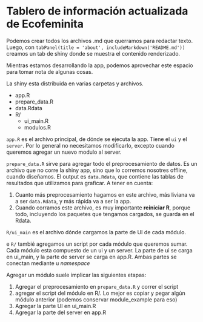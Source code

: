 # Tablero de información actualizada de Ecofeminita


Podemos crear todos los archivos .md que querramos para redactar texto. Luego, con `tabPanel(title = 'about', includeMarkdown('README.md'))` creamos un tab de shiny donde se muestra el contenido renderizado. 

Mientras estamos desarrollando la app, podemos aprovechar este espacio para tomar nota de algunas cosas.


La shiny esta distribuida en varias carpetas y archivos. 

- app.R
- prepare_data.R
- data.Rdata
- R/
  - ui_main.R
  - modulos.R

`app.R` es el archivo principal, de dónde se ejecuta la app. Tiene el `ui` y el `server`. Por lo general no necesitamos modificarlo, excepto cuando queremos agregar un nuevo modulo al server.

`prepare_data.R` sirve para agregar todo el preprocesamiento de datos. Es un archivo que no corre la shiny app, sino que lo corremos nosotres offline, cuando diseñamos. El output es `data.Rdata`, que contiene las tablas de resultados que utilizamos para graficar. A tener en cuenta:
1. Cuanto más preprocesamiento hagamos en este archivo, más liviana va a ser `data.Rdata`, y más rápida va a ser la app. 
2. Cuando corramos este archivo, es muy importante **reiniciar R**, porque todo, incluyendo los paquetes que tengamos cargados, se guarda en el Rdata. 

`R/ui_main` es el archivo dónde cargamos la parte de UI de cada módulo.

e `R/` tambié agregamos un script por cada módulo que queremos sumar. Cada módulo esta compuesto de un ui y un server. La parte de ui se carga en ui_main, y la parte de server se carga en app.R. Ambas partes se conectan mediante u *namespace*

Agregar un módulo suele implicar las siguientes etapas:

1. Agregar el preprocesamiento en `prepare_data.R` y correr el script
2. agregar el script del módulo en R/. Lo mejor es copiar y pegar algún módulo anterior (podemos conservar module_example para eso)
3. Agregar la parte UI en ui_main.R
4. Agregar la parte del server en app.R
